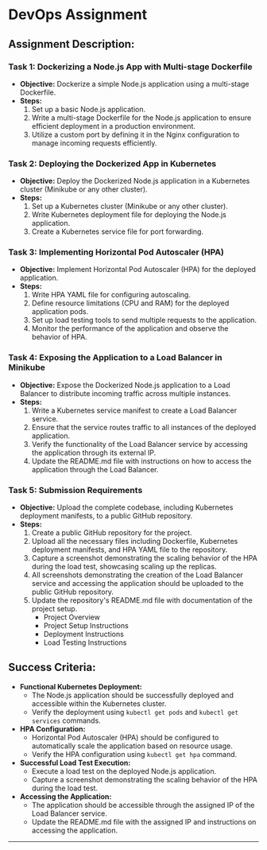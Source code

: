 # DevOps Assignment

## Assignment Description:

### Task 1: Dockerizing a Node.js App with Multi-stage Dockerfile
- **Objective:** Dockerize a simple Node.js application using a multi-stage Dockerfile.
- **Steps:**
  1. Set up a basic Node.js application.
  2. Write a multi-stage Dockerfile for the Node.js application to ensure efficient deployment in a production environment.
  3. Utilize a custom port by defining it in the Nginx configuration to manage incoming requests efficiently.

### Task 2: Deploying the Dockerized App in Kubernetes
- **Objective:** Deploy the Dockerized Node.js application in a Kubernetes cluster (Minikube or any other cluster).
- **Steps:**
  1. Set up a Kubernetes cluster (Minikube or any other cluster).
  2. Write Kubernetes deployment file for deploying the Node.js application.
  3. Create a Kubernetes service file for port forwarding.

### Task 3: Implementing Horizontal Pod Autoscaler (HPA)
- **Objective:** Implement Horizontal Pod Autoscaler (HPA) for the deployed application.
- **Steps:**
  1. Write HPA YAML file for configuring autoscaling.
  2. Define resource limitations (CPU and RAM) for the deployed application pods.
  3. Set up load testing tools to send multiple requests to the application.
  4. Monitor the performance of the application and observe the behavior of HPA.

### Task 4: Exposing the Application to a Load Balancer in Minikube
- **Objective:** Expose the Dockerized Node.js application to a Load Balancer to distribute incoming traffic across multiple instances.
- **Steps:**
  1. Write a Kubernetes service manifest to create a Load Balancer service.
  2. Ensure that the service routes traffic to all instances of the deployed application.
  3. Verify the functionality of the Load Balancer service by accessing the application through its external IP.
  4. Update the README.md file with instructions on how to access the application through the Load Balancer.

### Task 5: Submission Requirements
- **Objective:** Upload the complete codebase, including Kubernetes deployment manifests, to a public GitHub repository.
- **Steps:**
  1. Create a public GitHub repository for the project.
  2. Upload all the necessary files including Dockerfile, Kubernetes deployment manifests, and HPA YAML file to the repository.
  3. Capture a screenshot demonstrating the scaling behavior of the HPA during the load test, showcasing scaling up the replicas.
  4. All screenshots demonstrating the creation of the Load Balancer service and accessing the application should be uploaded to the public GitHub repository.
  5. Update the repository's README.md file with documentation of the project setup.
     - Project Overview
     - Project Setup Instructions
     - Deployment Instructions
     - Load Testing Instructions


## Success Criteria:
- **Functional Kubernetes Deployment:**
  - The Node.js application should be successfully deployed and accessible within the Kubernetes cluster.
  - Verify the deployment using `kubectl get pods` and `kubectl get services` commands.
- **HPA Configuration:**
  - Horizontal Pod Autoscaler (HPA) should be configured to automatically scale the application based on resource usage.
  - Verify the HPA configuration using `kubectl get hpa` command.
- **Successful Load Test Execution:**
  - Execute a load test on the deployed Node.js application.
  - Capture a screenshot demonstrating the scaling behavior of the HPA during the load test.
- **Accessing the Application:** 
  - The application should be accessible through the assigned IP of the Load Balancer service. 
  - Update the README.md file with the assigned IP and instructions on accessing the application.

---
